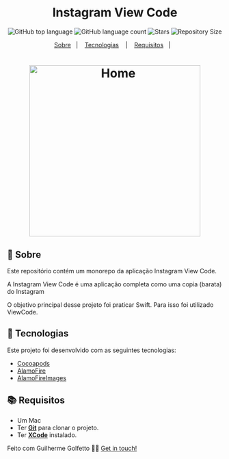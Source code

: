 <h1 align="center">Instagram View Code</h1>

<p align="center">
  <img alt="GitHub top language" src="https://img.shields.io/github/languages/top/GolfettoGuilherme/instagram-viewcode">
  <img alt="GitHub language count" src="https://img.shields.io/github/languages/count/GolfettoGuilherme/instagram-viewcode">
  <img alt="Stars" src="https://img.shields.io/github/stars/GolfettoGuilherme/instagram-viewcode">
  <img alt="Repository Size" src="https://img.shields.io/github/repo-size/GolfettoGuilherme/instagram-viewcode">
</p>

<p align="center">
  <a href="#page_with_curl-sobre">Sobre</a>&nbsp;&nbsp;&nbsp;|&nbsp;&nbsp;&nbsp;
  <a href="#hammer-iniciando-mobile">Tecnologias</a>
  &nbsp;&nbsp;&nbsp;|&nbsp;&nbsp;&nbsp;
  <a href="#books-requisitos">Requisitos</a>&nbsp;&nbsp;&nbsp;|&nbsp;&nbsp;&nbsp;
</p>

<h1 align="center">
  <img alt="Home" src="https://github.com/GolfettoGuilherme/instagram-viewcode/blob/main/Marvel%20Search/Assets/home.png" width="400" />
</h1>

## :page_with_curl: Sobre
Este repositório contém um monorepo da aplicação Instagram View Code.

A Instagram View Code é uma aplicação completa como uma copia (barata) do Instagram

O objetivo principal desse projeto foi praticar Swift. Para isso foi utilizado ViewCode.

## :hammer: Tecnologias

Este projeto foi desenvolvido com as seguintes tecnologias:

- [Cocoapods](https://cocoapods.org/)
- [AlamoFire](https://github.com/Alamofire/Alamofire)
- [AlamoFireImages](https://github.com/Alamofire/AlamofireImage)


## :books: Requisitos
- Um Mac
- Ter [**Git**](https://git-scm.com/) para clonar o projeto.
- Ter [**XCode**](https://developer.apple.com/xcode/) instalado.



Feito com Guilherme Golfetto 👋🏻 [Get in touch!](https://github.com/GolfettoGuilherme)
